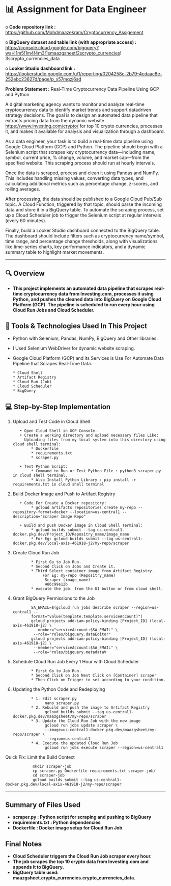 # 📊 Assignment for Data Engineer

o **Code repository link :** https://github.com/Mohdmaazekram/Cryptocurrency_Assigement

o **BigQuery dataset and table link (with appropriate access) :** https://console.cloud.google.com/bigquery?ws=!1m5!1m4!4m3!1smaazgsheet!2scrypto_currencies! 3scrypto_currencies_data

o **Looker Studio dashboard link :** https://lookerstudio.google.com/u/1/reporting/0204258c-2b79-4cdaac8e-252ebc23627d/page/p_x57mqzj6sd


**Problem Statement :** 
Real-Time Cryptocurrency Data Pipeline Using GCP and Python

A digital marketing agency wants to monitor and analyze real-time cryptocurrency data to identify market trends and support datadriven strategy decisions. The goal is to design an automated data pipeline that extracts pricing data from the dynamic website https://www.investing.com/crypto/ for top 10 crypto currencies, processes it, and makes it available for analysis and visualization through a dashboard.

As a data engineer, your task is to build a real-time data pipeline using Google Cloud Platform (GCP) and Python. The pipeline should begin with a Selenium script that scrapes key cryptocurrency data—including name, symbol, current price, % change, volume, and market cap—from the specified website. This scraping process should run at hourly intervals.

Once the data is scraped, process and clean it using Pandas and NumPy. This includes handling missing values, converting data types, and calculating additional metrics such as percentage change, z-scores, and rolling averages.

After processing, the data should be published to a Google Cloud Pub/Sub topic. A Cloud Function, triggered by that topic, should parse the incoming data and store it in a BigQuery table. To automate the scraping process, set up a Cloud Scheduler job to trigger the Selenium script at regular intervals (every 60 minutes).

Finally, build a Looker Studio dashboard connected to the BigQuery table. The dashboard should include filters such as
cryptocurrency name/symbol, time range, and percentage change thresholds, along with visualizations like time-series charts, key
performance indicators, and a dynamic summary table to highlight market movements.

---

## 🔍 Overview

- **This project implements an automated data pipeline that scrapes real-time cryptocurrency data from Investing.com,
processes it using Python, and pushes the cleaned data into BigQuery on Google Cloud Platform (GCP). The pipeline is
scheduled to run every hour using Cloud Run Jobs and Cloud Scheduler.**

## 🔧 Tools & Technologies Used In This Project

- Python with Selenium, Pandas, NumPy, BigQuery and Other libraries.
- I Used Selenium WebDriver for dynamic website scraping.
- Google Cloud Platform (GCP) and its Services is Use For Automate Data Pipeline that Scrapes Real-Time Data.

      * Cloud Shell
      * Artifact Registry
      * Cloud Run (Job)
      * Cloud Scheduler
      * BigQuery

## 💻 Step-by-Step Implementation

1) Upload and Test Code in Cloud Shell
     
          • Open Cloud Shell in GCP Console.
          • Create a working directory and upload necessary files Like:
            Uploading files from my local system into this directory using cloud shell terminal:
               * Dockerfile
               * requirements.txt
               * scraper.py
     
          • Test Python Script:
               * Command to Run or Test Python File : python3 scraper.py in cloud shell terminal.
               * Also Install Python Library : pip install -r requirements.txt in cloud shell terminal
   
2) Build Docker Image and Push to Artifact Registry
   
          • Code For Create a Docker repository:
               * gcloud artifacts repositories create my-repo --repository-format=docker --location=us-central1 --description="Scraper Image Repo"
   
          • Build and push Docker image in Cloud Shell Terminal:
               * gcloud builds submit --tag us-central1-docker.pkg.dev/Project_ID/Repositry_name/image_name
               * For Eg: gcloud builds submit --tag us-central1-docker.pkg.dev/local-axis-461918-j2/my-repo/scraper

3) Create Cloud Run Job

               * First Go to Job Run.
               * Second Click on Jobs and Create it.
               * Third Select container image from Artifact Registry.
                    For Eg: my-repo (Repositry_name)
                     Scraper (image_name)
                     486c99e12b
               * execute the job. from the UI button or from cloud shell.
   
4) Grant BigQuery Permissions to the Job

               SA_EMAIL=$(gcloud run jobs describe scraper --region=us-central1 --
               format="value(template.template.serviceAccount)")
               gcloud projects add-iam-policy-binding [Project_ID] (local-axis-461918-j2) \
                --member="serviceAccount:$SA_EMAIL" \
                --role="roles/bigquery.dataEditor"
               gcloud projects add-iam-policy-binding [Project_ID] (local-axis-461918-j2) \
                --member="serviceAccount:$SA_EMAIL" \
                --role="roles/bigquery.metadataV

5) Schedule Cloud Run Job Every 1 Hour with Cloud Scheduler

               * First Go to Job Run.
               * Second Click on Job Next Click on [Container] scraper
               * Then Click on Trigger to set according to your condition.

6) Updating the Python Code and Redeploying

               * 1. Edit scraper.py
                     nano scraper.py
               * 2. Rebuild and push the image to Artifact Registry
                     gcloud builds submit --tag us-central1-docker.pkg.dev/maazgsheet/my-repo/scraper
               * 3. Update the Cloud Run Job with the new image
                     gcloud run jobs update scraper \
                     --image=us-central1-docker.pkg.dev/maazgsheet/my-repo/scraper \
                     --region=us-central1
               * 4. Execute the updated Cloud Run Job
                     gcloud run jobs execute scraper --region=us-central1

Quick Fix: Limit the Build Context

                mkdir scraper-job
                cp scraper.py Dockerfile requirements.txt scraper-job/
                cd scraper-job
                gcloud builds submit --tag us-central1-docker.pkg.dev/local-axis-461918-j2/my-repo/scraper

---

## Summary of Files Used
- **scraper.py : Python script for scraping and pushing to BigQuery**
- **requirements.txt : Python dependencies**
- **Dockerfile : Docker image setup for Cloud Run Job**

## Final Notes

- **Cloud Scheduler triggers the Cloud Run Job scraper every hour.**
- **The job scrapes the top 10 crypto data from Investing.com and appends it to BigQuery.**
- **BigQuery table used: maazgsheet.crypto_currencies.crypto_currencies_data.**
